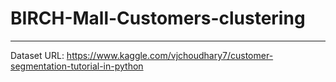 # BIRCH-Mall-Customers-clustering
---
Dataset URL: https://www.kaggle.com/vjchoudhary7/customer-segmentation-tutorial-in-python
